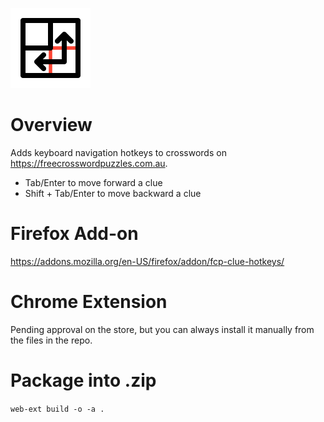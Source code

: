 ![nav logo](/icons/128.png?raw=true "Crossword Nav")

# Overview
Adds keyboard navigation hotkeys to crosswords on https://freecrosswordpuzzles.com.au.
* Tab/Enter to move forward a clue
* Shift + Tab/Enter to move backward a clue

# Firefox Add-on
https://addons.mozilla.org/en-US/firefox/addon/fcp-clue-hotkeys/

# Chrome Extension
Pending approval on the store, but you can always install it manually from the files in the repo.

# Package into .zip
`web-ext build -o -a .`
